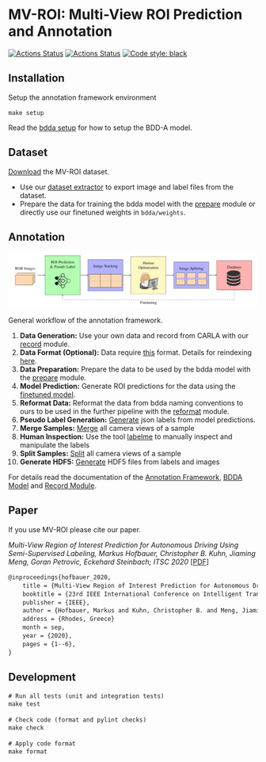 # MV-ROI: Multi-View ROI Prediction and Annotation

[![Actions Status](https://github.com/hofbi/mv-roi/workflows/CI/badge.svg)](https://github.com/hofbi/mv-roi)
[![Actions Status](https://github.com/hofbi/mv-roi/workflows/CodeQL/badge.svg)](https://github.com/hofbi/mv-roi)
[![Code style: black](https://img.shields.io/badge/code%20style-black-000000.svg)](https://github.com/psf/black)

## Installation

Setup the annotation framework environment

```shell
make setup
```

Read the [bdda setup](bdda#setup-the-vnvironment) for how to setup the BDD-A model.

## Dataset

[Download](https://mediatum.ub.tum.de/1548761) the MV-ROI dataset.

* Use our [dataset extractor](annotation#extract-data) to export image and label files from the dataset.
* Prepare the data for training the bdda model with the [prepare](bdda#prepare) module or directly use our finetuned weights in `bdda/weights`.

## Annotation

![MV-ROI](doc/pipeline.jpg "MV-ROI Annotation Pipeline")

General workflow of the annotation framework.

1. **Data Generation:** Use your own data and record from CARLA with our [record](record) module.
1. **Data Format (Optional):** Data require [this](annotation#naming-convention) format. Details for reindexing [here](annotation#reindex).
1. **Data Preparation:** Prepare the data to be used by the bdda model with the [prepare](bdda#prepare) module.
1. **Model Prediction:** Generate ROI predictions for the data using the [finetuned model](bdda#prediction).
1. **Reformat Data:** Reformat the data from bdda naming conventions to ours to be used in the further pipeline with the [reformat](bdda#reformat) module.
1. **Pseudo Label Generation:** [Generate](annotation#generate-pseudo-label) json labels from model predictions.
1. **Merge Samples:** [Merge](annotation#merge) all camera views of a sample
1. **Human Inspection:** Use the tool [labelme](https://github.com/wkentaro/labelme) to manually inspect and manipulate the labels
1. **Split Samples:** [Split](annotation#split) all camera views of a sample
1. **Generate HDF5:** [Generate](annotation#hdf5) HDF5 files from labels and images

For details read the documentation of the [Annotation Framework](annotation), [BDDA Model](bdda) and [Record Module](record).

## Paper

If you use MV-ROI please cite our paper.

*Multi-View Region of Interest Prediction for Autonomous Driving Using Semi-Supervised Labeling, Markus Hofbauer, Christopher B. Kuhn, Jiaming Meng, Goran Petrovic, Eckehard Steinbach; ITSC 2020* [[PDF](https://www.researchgate.net/publication/342171521_Multi-View_Region_of_Interest_Prediction_for_Autonomous_Driving_Using_Semi-Supervised_Labeling)]

```tex
@inproceedings{hofbauer_2020,
    title = {Multi-View Region of Interest Prediction for Autonomous Driving Using Semi-Supervised Labeling},
    booktitle = {23rd IEEE International Conference on Intelligent Transportation Systems (ITSC)},
    publisher = {IEEE},
    author = {Hofbauer, Markus and Kuhn, Christopher B. and Meng, Jiaming and Petrovic, Goran and Steinbach, Eckehard},
    address = {Rhodes, Greece}
    month = sep,
    year = {2020},
    pages = {1--6},
}
```

## Development

```shell
# Run all tests (unit and integration tests)
make test

# Check code (format and pylint checks)
make check

# Apply code format
make format
```
